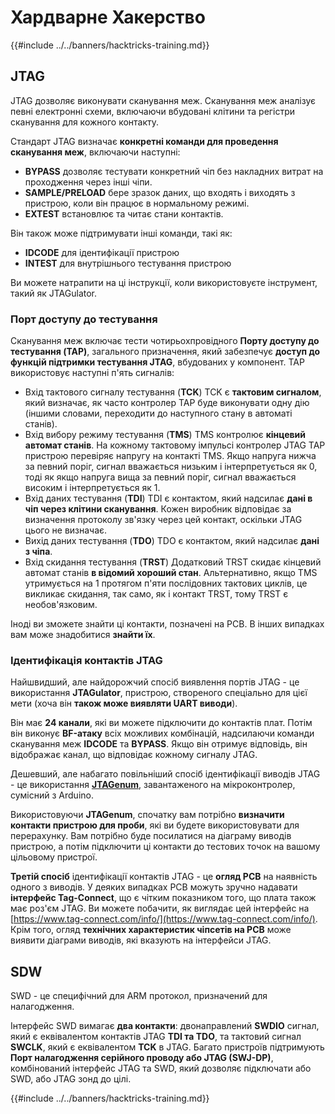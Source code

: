 # Хардварне Хакерство

{{#include ../../banners/hacktricks-training.md}}

## JTAG

JTAG дозволяє виконувати сканування меж. Сканування меж аналізує певні електронні схеми, включаючи вбудовані клітини та регістри сканування для кожного контакту.

Стандарт JTAG визначає **конкретні команди для проведення сканування меж**, включаючи наступні:

- **BYPASS** дозволяє тестувати конкретний чіп без накладних витрат на проходження через інші чіпи.
- **SAMPLE/PRELOAD** бере зразок даних, що входять і виходять з пристрою, коли він працює в нормальному режимі.
- **EXTEST** встановлює та читає стани контактів.

Він також може підтримувати інші команди, такі як:

- **IDCODE** для ідентифікації пристрою
- **INTEST** для внутрішнього тестування пристрою

Ви можете натрапити на ці інструкції, коли використовуєте інструмент, такий як JTAGulator.

### Порт доступу до тестування

Сканування меж включає тести чотирьохпровідного **Порту доступу до тестування (TAP)**, загального призначення, який забезпечує **доступ до функцій підтримки тестування JTAG**, вбудованих у компонент. TAP використовує наступні п'ять сигналів:

- Вхід тактового сигналу тестування (**TCK**) TCK є **тактовим сигналом**, який визначає, як часто контролер TAP буде виконувати одну дію (іншими словами, переходити до наступного стану в автоматі станів).
- Вхід вибору режиму тестування (**TMS**) TMS контролює **кінцевий автомат станів**. На кожному тактовому імпульсі контролер JTAG TAP пристрою перевіряє напругу на контакті TMS. Якщо напруга нижча за певний поріг, сигнал вважається низьким і інтерпретується як 0, тоді як якщо напруга вища за певний поріг, сигнал вважається високим і інтерпретується як 1.
- Вхід даних тестування (**TDI**) TDI є контактом, який надсилає **дані в чіп через клітини сканування**. Кожен виробник відповідає за визначення протоколу зв'язку через цей контакт, оскільки JTAG цього не визначає.
- Вихід даних тестування (**TDO**) TDO є контактом, який надсилає **дані з чіпа**.
- Вхід скидання тестування (**TRST**) Додатковий TRST скидає кінцевий автомат станів **в відомий хороший стан**. Альтернативно, якщо TMS утримується на 1 протягом п'яти послідовних тактових циклів, це викликає скидання, так само, як і контакт TRST, тому TRST є необов'язковим.

Іноді ви зможете знайти ці контакти, позначені на PCB. В інших випадках вам може знадобитися **знайти їх**.

### Ідентифікація контактів JTAG

Найшвидший, але найдорожчий спосіб виявлення портів JTAG - це використання **JTAGulator**, пристрою, створеного спеціально для цієї мети (хоча він **також може виявляти UART виводи**).

Він має **24 канали**, які ви можете підключити до контактів плат. Потім він виконує **BF-атаку** всіх можливих комбінацій, надсилаючи команди сканування меж **IDCODE** та **BYPASS**. Якщо він отримує відповідь, він відображає канал, що відповідає кожному сигналу JTAG.

Дешевший, але набагато повільніший спосіб ідентифікації виводів JTAG - це використання [**JTAGenum**](https://github.com/cyphunk/JTAGenum/), завантаженого на мікроконтролер, сумісний з Arduino.

Використовуючи **JTAGenum**, спочатку вам потрібно **визначити контакти пристрою для проби**, які ви будете використовувати для перерахунку. Вам потрібно буде посилатися на діаграму виводів пристрою, а потім підключити ці контакти до тестових точок на вашому цільовому пристрої.

**Третій спосіб** ідентифікації контактів JTAG - це **огляд PCB** на наявність одного з виводів. У деяких випадках PCB можуть зручно надавати **інтерфейс Tag-Connect**, що є чітким показником того, що плата також має роз'єм JTAG. Ви можете побачити, як виглядає цей інтерфейс на [https://www.tag-connect.com/info/](https://www.tag-connect.com/info/). Крім того, огляд **технічних характеристик чіпсетів на PCB** може виявити діаграми виводів, які вказують на інтерфейси JTAG.

## SDW

SWD - це специфічний для ARM протокол, призначений для налагодження.

Інтерфейс SWD вимагає **два контакти**: двонаправлений **SWDIO** сигнал, який є еквівалентом контактів JTAG **TDI та TDO**, та тактовий сигнал **SWCLK**, який є еквівалентом **TCK** в JTAG. Багато пристроїв підтримують **Порт налагодження серійного проводу або JTAG (SWJ-DP)**, комбінований інтерфейс JTAG та SWD, який дозволяє підключати або SWD, або JTAG зонд до цілі. 

{{#include ../../banners/hacktricks-training.md}}
